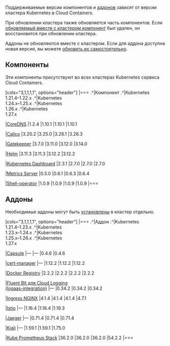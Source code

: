 Поддерживаемые версии компонентов и [аддонов](../../addons-and-settings/addons) зависят от версии кластера Kubernetes в Cloud Containers.

При обновлении кластера также обновляется часть компонентов. Если [обновляемый вместе с кластером компонент](../../update) был удален, он восстановится при обновлении кластера.

Аддоны не обновляются вместе с кластером. Если для аддона доступна новая версия, вы можете [обновить их самостоятельно](../../../operations/addons/manage-addons#obnovlenie_versii_addona).

## Компоненты

Эти компоненты присутствуют во всех кластерах Kubernetes сервиса Cloud Containers.

[cols="3,1,1,1,1", options="header"]
|===
.^|Компонент
.^|Kubernetes<br>1.21.4–1.22.x
.^|Kubernetes<br>1.24.x–1.25.x
.^|Kubernetes<br>1.26.x
.^|Kubernetes<br>1.27.x

|[CoreDNS](https://github.com/coredns/coredns)
|1.2.4
|1.10.1
|1.10.1
|1.10.1

|[Calico](https://github.com/projectcalico/calico)
|3.20.2
|3.25.0
|3.26.1
|3.26.3

|[Gatekeeper](https://github.com/open-policy-agent/gatekeeper)
|3.7.0
|3.11.0
|3.12.0
|3.14.0

|[Helm](https://github.com/helm/helm)
|3.11.3
|3.11.3
|3.12.2
|3.12.2

|[Kubernetes Dashboard](https://github.com/kubernetes/dashboard)
|2.3.1
|2.7.0
|2.7.0
|2.7.0

|[Metrics Server](https://github.com/kubernetes-sigs/metrics-server)
|0.5.0
|0.6.1
|0.6.3
|0.6.4

|[Shell-operator](https://github.com/flant/shell-operator)
|1.0.9
|1.0.9
|1.0.9
|1.0.9
|===

## Аддоны

Необходимые аддоны могут быть [установлены](../../../operations/addons/manage-addons#ustanovka_addona) в кластер отдельно.

[cols="3,1,1,1,1", options="header"]
|===
.^|Аддон
.^|Kubernetes<br>1.21.4–1.23.x
.^|Kubernetes<br>1.23.x–1.24.x
.^|Kubernetes<br>1.25.x–1.26.x
.^|Kubernetes<br>1.27.x

|[Capsule](https://github.com/projectcapsule/capsule)
|—
|—
|0.4.6
|0.4.6

|[cert-manager](https://github.com/cert-manager/cert-manager)
|—
|1.12.2
|1.12.2
|1.12.2

|[Docker Registry](https://github.com/twuni/docker-registry.helm)
|2.2.2
|2.2.2
|2.2.2
|2.2.2

|[Fluent Bit для Cloud Logging<br>(logaas-integration)](../../../operations/addons/advanced-installation/install-advanced-logaas-integration)
|—
|0.34.2
|0.34.2
|0.34.2

|[Ingress NGINX](https://github.com/kubernetes/ingress-nginx)
|4.1.4
|4.1.4
|4.1.4
|4.7.1

|[Istio](https://github.com/istio/istio)
|—
|1.16.4
|1.16.4
|1.19.3

|[Jaeger](https://github.com/jaegertracing/jaeger)
|—
|0.71.4
|0.71.4
|0.71.4

|[Kiali](https://github.com/kiali/kiali)
|—
|1.59.1
|1.59.1
|1.75.0

|[Kube Prometheus Stack](https://github.com/prometheus-operator/kube-prometheus)
|36.2.0
|36.2.0
|36.2.0
|54.2.2
|===
